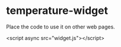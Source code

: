 # temperature-widget

Place the code to use it on other web pages.

&lt;script async src="widget.js"&gt;&lt;/script&gt;

<script async src="widget.js"></script>

